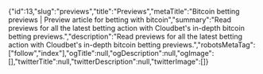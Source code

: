 {"id":13,"slug":"previews","title":"Previews","metaTitle":"Bitcoin betting previews | Preview article for betting with bitcoin","summary":"Read previews for all the latest betting action with Cloudbet's in-depth bitcoin betting previews.","description":"Read previews for all the latest betting action with Cloudbet's in-depth bitcoin betting previews.","robotsMetaTag":["follow","index"],"ogTitle":null,"ogDescription":null,"ogImage":[],"twitterTitle":null,"twitterDescription":null,"twitterImage":[]}
